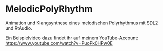 # MelodicPolyRhythm
Animation und Klangsynthese eines melodischen Polyrhythmus mit SDL2 und RtAudio.

Ein Beispielvideo dazu findet ihr auf meinem YouTube-Account: https://www.youtube.com/watch?v=PuoPk0HPw0E
